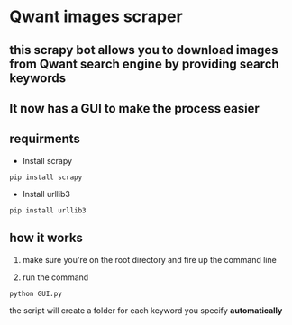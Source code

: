 # Qwant images scraper
## this scrapy bot  allows you to download images from Qwant search engine by providing search keywords 
## It now has a GUI to make the process easier

## requirments
- Install scrapy
```
pip install scrapy
```
- Install urllib3
```
pip install urllib3
```

## how it works
1) make sure you're on the root directory and fire up the command line

2) run the command 
```
python GUI.py
``` 

 the script will create a folder for each keyword you specify **automatically** 
